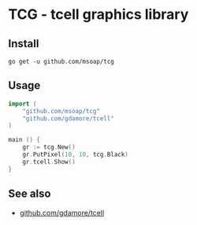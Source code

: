 # TCG - tcell graphics library

## Install

    go get -u github.com/msoap/tcg

## Usage

```go
import (
    "github.com/msoap/tcg"
    "github.com/gdamore/tcell"
)

main () {
    gr := tcg.New()
    gr.PutPixel(10, 10, tcg.Black)
    gr.tcell.Show()
}
```

## See also

  * [github.com/gdamore/tcell](https://github.com/gdamore/tcell/)